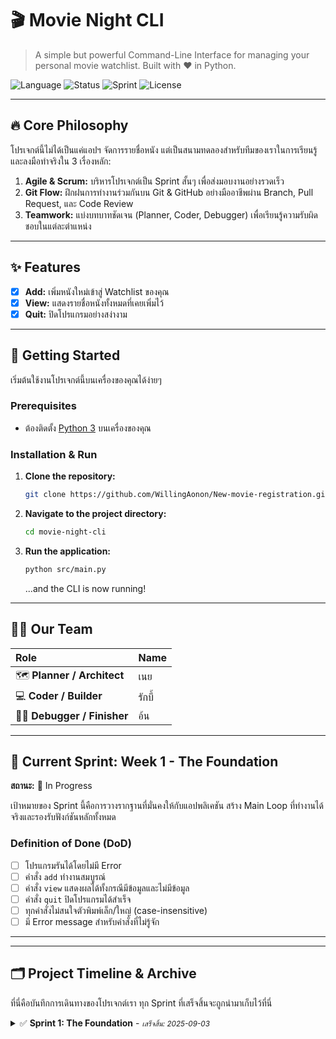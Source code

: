 # 🎬 Movie Night CLI

> A simple but powerful Command-Line Interface for managing your personal movie watchlist. Built with ❤️ in Python.

![Language](https://img.shields.io/badge/Language-Python-3776AB?style=for-the-badge&logo=python)
![Status](https://img.shields.io/badge/Status-In%20Progress-brightgreen?style=for-the-badge)
![Sprint](https://img.shields.io/badge/Sprint-1%20--%20The%20Foundation-blue?style=for-the-badge)
![License](https://img.shields.io/badge/License-MIT-purple?style=for-the-badge)

---

## 🔥 Core Philosophy

โปรเจกต์นี้ไม่ได้เป็นแค่แอปฯ จัดการรายชื่อหนัง แต่เป็นสนามทดลองสำหรับทีมของเราในการเรียนรู้และลงมือทำจริงใน 3 เรื่องหลัก:
1.  **Agile & Scrum:** บริหารโปรเจกต์เป็น Sprint สั้นๆ เพื่อส่งมอบงานอย่างรวดเร็ว
2.  **Git Flow:** ฝึกฝนการทำงานร่วมกันบน Git & GitHub อย่างมืออาชีพผ่าน Branch, Pull Request, และ Code Review
3.  **Teamwork:** แบ่งบทบาทชัดเจน (Planner, Coder, Debugger) เพื่อเรียนรู้ความรับผิดชอบในแต่ละตำแหน่ง

---

## ✨ Features

- [x] **Add:** เพิ่มหนังใหม่เข้าสู่ Watchlist ของคุณ
- [x] **View:** แสดงรายชื่อหนังทั้งหมดที่เคยเพิ่มไว้
- [x] **Quit:** ปิดโปรแกรมอย่างสง่างาม

---

## 🚀 Getting Started

เริ่มต้นใช้งานโปรเจกต์นี้บนเครื่องของคุณได้ง่ายๆ

### **Prerequisites**
-   ต้องติดตั้ง [Python 3](https://www.python.org/downloads/) บนเครื่องของคุณ

### **Installation & Run**

1.  **Clone the repository:**
    ```bash
    git clone https://github.com/WillingAonon/New-movie-registration.git
    ```
2.  **Navigate to the project directory:**
    ```bash
    cd movie-night-cli 
    ```
3.  **Run the application:**
    ```bash
    python src/main.py
    ```
    ...and the CLI is now running!

---

## 🧑‍💻 Our Team

| Role | Name |
| :--- | :--- |
| 🗺️ **Planner / Architect** | เนย |
| 💻 **Coder / Builder** | รักบี้ |
| 🕵️‍♀️ **Debugger / Finisher**| อ้น |

---

## 🎯 Current Sprint: Week 1 - The Foundation

**สถานะ:** 🚧 In Progress

เป้าหมายของ Sprint นี้คือการวางรากฐานที่มั่นคงให้กับแอปพลิเคชัน สร้าง Main Loop ที่ทำงานได้จริงและรองรับฟังก์ชันหลักทั้งหมด

### Definition of Done (DoD)
- [ ] โปรแกรมรันได้โดยไม่มี Error
- [ ] คำสั่ง `add` ทำงานสมบูรณ์
- [ ] คำสั่ง `view` แสดงผลได้ทั้งกรณีมีข้อมูลและไม่มีข้อมูล
- [ ] คำสั่ง `quit` ปิดโปรแกรมได้สำเร็จ
- [ ] ทุกคำสั่งไม่สนใจตัวพิมพ์เล็ก/ใหญ่ (case-insensitive)
- [ ] มี Error message สำหรับคำสั่งที่ไม่รู้จัก

---

---

## 🗂️ Project Timeline & Archive

ที่นี่คือบันทึกการเดินทางของโปรเจกต์เรา ทุก Sprint ที่เสร็จสิ้นจะถูกนำมาเก็บไว้ที่นี่

<details>
  <summary>
    ✅ <strong>Sprint 1: The Foundation</strong> - <small><i>เสร็จสิ้น: 2025-09-03</i></small>

  </summary>

  <br>
  
  - **🎯 เป้าหมายหลัก:** วางรากฐานที่มั่นคงให้กับแอปพลิเคชัน สร้าง Main Loop และฟังก์ชันหลัก (`add`, `view`, `quit`) ให้ทำงานได้จริง
  - **✨ ฟีเจอร์ที่ส่งมอบ:**
    -   โครงสร้างโปรแกรมหลักที่รันได้
    -   ระบบ
    -   colab บันทึก Sprint ที่ผ่านมาของพวกเรา https://colab.research.google.com/drive/1RGEzghPLigI5jZDLktuTpHwLDdwJ3u6z?usp=sharing
